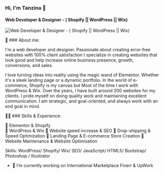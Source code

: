 ### Hi, I'm Tanzina 👋
#### Web Developer & Designer - ( Shopify || WordPress || Wix)
![Web Developer & Designer - ( Shopify || WordPress || Wix)](https://arturssmirnovs.github.io/github-profile-readme-generator/images/banner.png)

🚀 ### About me:

I'm a web developer and designer. Passionate about creating error-free websites with 100% client satisfaction I specialize in creating websites that look good and help increase online business presence, growth, conversions, and sales.

I love turning ideas into reality using the magic wand of Elementor. Whether it's a sleek landing page or a dynamic portfolio. In the world of e-commerce, Shopify is my canvas but Most of the time I work with WordPress & Wix. Over the years, I have built around 200 websites for my clients. I pride myself on doing quality work and maintaining excellent communication. I am strategic, and goal-oriented, and always work with an end goal in mind.


👨‍💻 ### Skills & Experience:

🔹  Elementor & Shopify  
🔹  WordPress & Wix
🔹  Website speed increase & SEO
🔹  Drop-shipping & Speed Optimization
🔹  Landing Page & E-commerce Store Creation
🔹  Website Maintenance & Website Optimisation 

Skills:  WordPress/  Shopify/ Wix/ SEO/ JavaScript/ HTML5/ Bootstrap/ Photoshop / Illustrator

- 🔭 I’m currently working on International Marketplace Fiverr & UpWork 




